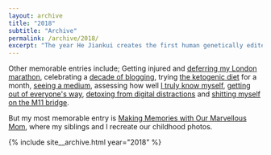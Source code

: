 ```yaml
---
layout: archive
title: "2018"
subtitle: "Archive"
permalink: /archive/2018/
excerpt: "The year He Jiankui creates the first human genetically edited babies."
---
```

Other memorable entries include; Getting injured and [deferring my London marathon][marathon], celebrating a [decade of blogging][blogging], trying [the ketogenic diet][keto] for a month, [seeing a medium][medium], assessing how well [I truly know myself][charming], [getting out of everyone's way][whiteguy], [detoxing from digital distractions][digital] and [shitting myself on the M11 bridge][shitting]. 

But my most memorable entry is [Making Memories with Our Marvellous Mom][childhood], where my siblings and I recreate our childhood photos.

[marathon]: /blog/disappointment-defeat-and-deferral
[blogging]: /blog/the-diary-of-two-decades
[keto]: /blog/the-ketogenic-man
[medium]: /blog/dialogues-with-my-dead-dad
[charming]: /blog/can-i-change-my-charming-character
[whiteguy]: /blog/im-a-6-foot-white-guy-and-i-spent-a-year-getting-out-of-everyones-way
[digital]: /blog/detoxing-from-digital-distractions
[shitting]: /blog/return-to-running-or-how-i-shat-myself-on-the-m11-bridge
[childhood]: /blog/making-memories-with-our-marvellous-mom

{% include site__archive.html year="2018" %}
